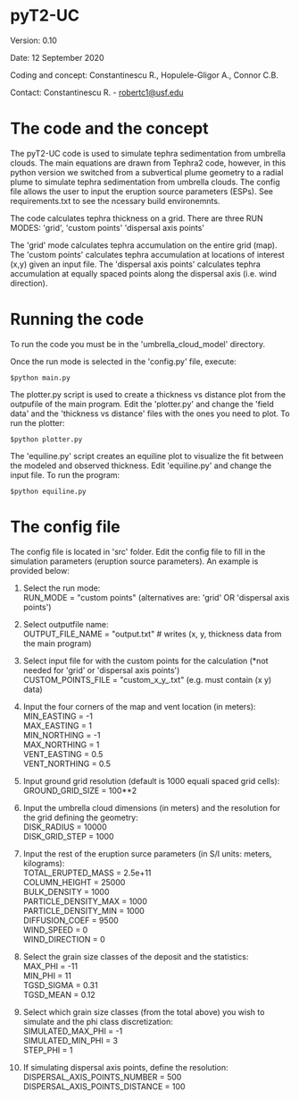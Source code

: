 # pyT2-UC

Version: 0.10

Date: 12 September 2020

Coding and concept: Constantinescu R., Hopulele-Gligor A., Connor C.B.

Contact: Constantinescu R. - robertc1@usf.edu

# The code and the concept

The pyT2-UC code is used to simulate tephra sedimentation from umbrella clouds. The main equations are drawn from Tephra2 code, however, in this python version we switched from a subvertical plume geometry to a radial plume to simulate tephra sedimentation from umbrella clouds.
The config file allows the user to input the eruption source parameters (ESPs).
See requirements.txt to see the ncessary build environemnts.

The code calculates tephra thickness on a grid. There are three RUN MODES:
    'grid',
    'custom points'
    'dispersal axis points'

The 'grid' mode calculates tephra accumulation on the entire grid (map).
The 'custom points' calculates tephra accumulation at locations of interest (x,y) given an input file.
The 'dispersal axis points' calculates tephra accumulation at equally spaced points along the dispersal axis (i.e. wind direction).


# Running the code

To run the code you must be in the 'umbrella_cloud_model' directory.

Once the run mode is selected in the 'config.py' file, execute:

`$python main.py`

The plotter.py script is used to create a thickness vs distance plot from the outpufile of the main program. Edit the 'plotter.py' and change the 'field data'  and the 'thickness vs distance' files with the ones you need to plot. To run the plotter:

`$python plotter.py`

The 'equiline.py' script creates an equiline plot to visualize the fit between the modeled and observed thickness. Edit 'equiline.py' and change the input file. To run the program:

`$python equiline.py`

# The config file

The config file is located in 'src' folder. Edit the config file to fill in the simulation parameters (eruption source parameters). An example is provided below:

1. Select the run mode:  
RUN_MODE = "custom points" (alternatives are: 'grid' OR 'dispersal axis points')

2. Select outputfile name:  
OUTPUT_FILE_NAME = "output.txt"  # writes (x, y, thickness data from the main program)

3. Select input file for with the custom points for the calculation (*not needed for 'grid' or 'dispersal axis points')  
CUSTOM_POINTS_FILE = "custom_x_y_.txt" (e.g. must contain (x y) data)

4. Input the four corners of the map and vent location (in meters):  
MIN_EASTING = -1  
MAX_EASTING = 1  
MIN_NORTHING = -1  
MAX_NORTHING = 1  
VENT_EASTING = 0.5  
VENT_NORTHING = 0.5

5. Input ground grid resolution (default is 1000 equali spaced grid cells):  
GROUND_GRID_SIZE = 100**2

6. Input the umbrella cloud dimensions (in meters) and the resolution for the grid defining the geometry:  
DISK_RADIUS = 10000  
DISK_GRID_STEP = 1000

7.  Input the rest of the eruption surce parameters (in S/I units: meters, kilograms):  
TOTAL_ERUPTED_MASS = 2.5e+11  
COLUMN_HEIGHT = 25000  
BULK_DENSITY = 1000  
PARTICLE_DENSITY_MAX = 1000  
PARTICLE_DENSITY_MIN = 1000  
DIFFUSION_COEF = 9500  
WIND_SPEED = 0  
WIND_DIRECTION = 0

8. Select the grain size classes of the deposit and the statistics:  
MAX_PHI = -11  
MIN_PHI = 11  
TGSD_SIGMA = 0.31  
TGSD_MEAN = 0.12

9. Select which grain size classes (from the total above) you wish to simulate and the phi class discretization:  
SIMULATED_MAX_PHI = -1  
SIMULATED_MIN_PHI = 3  
STEP_PHI = 1

10. If simulating dispersal axis points, define the resolution:  
DISPERSAL_AXIS_POINTS_NUMBER = 500  
DISPERSAL_AXIS_POINTS_DISTANCE = 100




